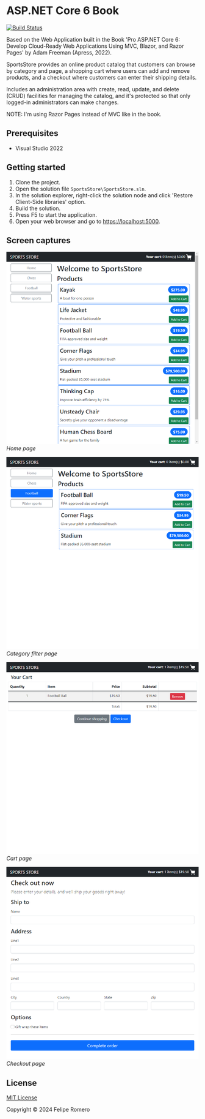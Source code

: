 # ASP.NET Core 6 Book

[![Build Status][build-badge]][build-status]

Based on the Web Application built in the Book 'Pro ASP.NET Core 6: Develop Cloud-Ready Web Applications Using MVC, Blazor, and Razor Pages' by Adam Freeman (Apress, 2022).

SportsStore provides an online product catalog that customers can browse by category and page, a shopping cart
where users can add and remove products, and a checkout where customers can enter their shipping details.

Includes an administration area with create, read, update, and delete (CRUD) facilities for
managing the catalog, and it's protected so that only logged-in administrators can make changes.

NOTE: I'm using Razor Pages instead of MVC like in the book.

## Prerequisites

- Visual Studio 2022

## Getting started

1. Clone the project.
1. Open the solution file `SportsStore\SportsStore.sln`.
1. In the solution explorer, right-click the solution node and click 'Restore Client-Side libraries' option.
1. Build the solution.
1. Press F5 to start the application.
1. Open your web browser and go to <https://localhost:5000>.

## Screen captures

![Home page](./Assets/SportsStore.png)  
_Home page_

![Category filter page](./Assets/SportsStoreCategoryFilter.png)  
_Category filter page_

![Cart page](./Assets/SportsStoreCartPage.png)  
_Cart page_

![Checkout page](./Assets/SportsStoreCheckoutPage.png)  
_Checkout page_

## License

[MIT License](./LICENSE)

Copyright &copy; 2024 Felipe Romero

[build-status]: https://dev.azure.com/feliperomeromx/Projects/_build/latest?definitionId=15&branchName=master
[build-badge]: https://dev.azure.com/feliperomeromx/Projects/_apis/build/status/feliperomero3.AspNetCoreBook_SportsStore-CI?branchName=master

